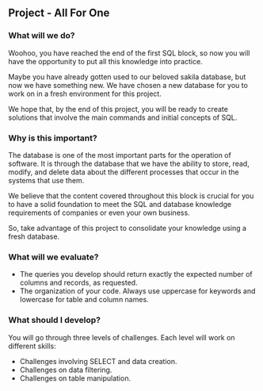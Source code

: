 ## Project - All For One
### What will we do?
Woohoo, you have reached the end of the first SQL block, so now you will have the opportunity to put all this knowledge into practice.

Maybe you have already gotten used to our beloved sakila database, but now we have something new. We have chosen a new database for you to work on in a fresh environment for this project.

We hope that, by the end of this project, you will be ready to create solutions that involve the main commands and initial concepts of SQL.

### Why is this important?
The database is one of the most important parts for the operation of software. It is through the database that we have the ability to store, read, modify, and delete data about the different processes that occur in the systems that use them.

We believe that the content covered throughout this block is crucial for you to have a solid foundation to meet the SQL and database knowledge requirements of companies or even your own business.

So, take advantage of this project to consolidate your knowledge using a fresh database.

### What will we evaluate?
- The queries you develop should return exactly the expected number of columns and records, as requested.
- The organization of your code. Always use uppercase for keywords and lowercase for table and column names.

### What should I develop?
You will go through three levels of challenges. Each level will work on different skills:

- Challenges involving SELECT and data creation.
- Challenges on data filtering.
- Challenges on table manipulation.
